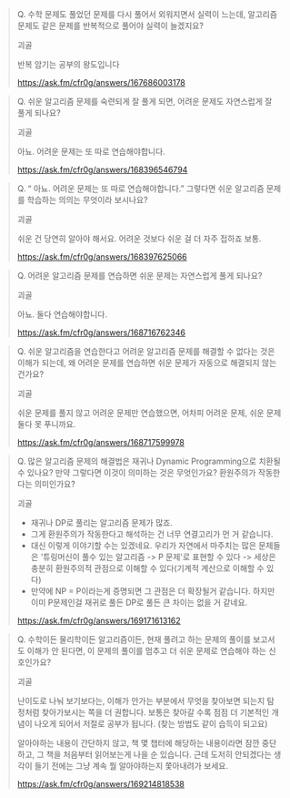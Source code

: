 > Q. 수학 문제도 풀었던 문제를 다시 풀어서 외워지면서 실력이 느는데, 알고리즘 문제도 같은 문제를 반복적으로 풀어야 실력이 늘겠지요?
> 
> 괴골
> 
> 반복 암기는 공부의 왕도입니다
> 
> https://ask.fm/cfr0g/answers/167686003178

> Q. 쉬운 알고리즘 문제를 숙련되게 잘 풀게 되면, 어려운 문제도 자연스럽게 잘 풀게 되나요?
>
> 괴골
>
> 아뇨. 어려운 문제는 또 따로 연습해야합니다.
> 
> https://ask.fm/cfr0g/answers/168396546794

> Q. “ 아뇨. 어려운 문제는 또 따로 연습해야합니다.” 그렇다면 쉬운 알고리즘 문제를 학습하는 의의는 무엇이라 보시나요?
> 
> 괴골
> 
> 쉬운 건 당연히 알아야 해서요. 어려운 것보다 쉬운 걸 더 자주 접하죠 보통.
> 
>https://ask.fm/cfr0g/answers/168397625066

>Q. 어려운 알고리즘 문제를 연습하면 쉬운 문제는 자연스럽게 풀게 되나요?
>
>괴골
>
> 아뇨. 둘다 연습해야합니다.
> 
> https://ask.fm/cfr0g/answers/168716762346

> Q. 쉬운 알고리즘을 연습한다고 어려운 알고리즘 문제를 해결할 수 없다는 것은 이해가 되는데, 왜 어려운 문제를 연습하면 쉬운 문제가 자동으로 해결되지 않는 건가요?
> 	
> 괴골
> 
> 쉬운 문제를 풀지 않고 어려운 문제만 연습했으면, 어차피 어려운 문제, 쉬운 문제 둘다 못 푸니까요.
> 
> https://ask.fm/cfr0g/answers/168717599978

> Q. 많은 알고리즘 문제의 해결법은 재귀나 Dynamic Programming으로 치환될 수 있나요? 만약 그렇다면 이것이 의미하는 것은 무엇인가요? 환원주의가 작동한다는 의미인가요?
> 
> 괴골
> 
> - 재귀나 DP로 풀리는 알고리즘 문제가 많죠.
> - 그게 환원주의가 작동한다고 해석하는 건 너무 연결고리가 먼 거 같습니다.
> - 대신 이렇게 이야기할 수는 있겠네요. 우리가 자연에서 마주치는 많은 문제들은 '튜링머신이 풀수 있는 알고리즘 -> P 문제'로 표현할 수 있다 -> 세상은 충분히 환원주의적 관점으로 이해할 수 있다(기계적 계산으로 이해할 수 있다)
> - 만약에 NP = P이라는게 증명되면 그 관점은 더 확장될거 같습니다.
하지만 이미 P문제인걸 재귀로 풀든 DP로 풀든 큰 차이는 없을 거 같네요.
>
> https://ask.fm/cfr0g/answers/169171613162

> Q. 수학이든 물리학이든 알고리즘이든, 현재 풀려고 하는 문제의 풀이를 보고서도 이해가 안 된다면, 이 문제의 풀이를 멈추고 더 쉬운 문제로 연습해야 하는 신호인가요?
>	
> 괴골
>
>난이도로 나눠 보기보다는, 이해가 안가는 부분에서 무엇을 찾아보면 되는지 탐정처럼 찾아가보시는 쪽을 더 권합니다. 보통은 찾아갈 수록 점점 더 기본적인 개념이 나오게 되어서 저절로 공부가 됩니다. (찾는 방법도 같이 습득이 되고요)
>
>알아야하는 내용이 간단하지 않고, 책 몇 챕터에 해당하는 내용이라면 잠깐 중단하고, 그 책을 처음부터 읽어보는게 나을 순 있습니다. 근데 도저히 안되겠다는 생각이 들기 전에는 그냥 계속 뭘 알아야하는지 쫓아내려가 보세요.
>
> https://ask.fm/cfr0g/answers/169214818538
